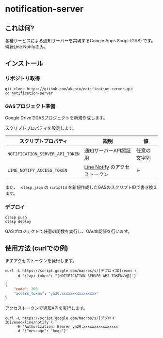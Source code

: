 # notification-server

## これは何?

各種サービスによる通知サーバーを実現するGoogle Apps Script (GAS) です。
現状Line Notifyのみ。

## インストール

### リポジトリ取得

```
git clone https://github.com/akaoto/notification-server.git
cd notification-server
```

### GASプロジェクト準備

Google DriveでGASプロジェクトを新規作成します。

スクリプトプロパティを設定します。

| スクリプトプロパティ            | 説明                                                             | 値           |
|---------------------------------|------------------------------------------------------------------|--------------|
| `NOTIFICATION_SERVER_API_TOKEN` | 通知サーバーAPI認証用                                            | 任意の文字列 |
| `LINE_NOTIFY_ACCESS_TOKEN`      | [Line Notify](https://notify-bot.line.me/ja/) のアクセストークン | ←            |


また、 `.clasp.json` の `scriptId` を新規作成したGASのスクリプトIDで書き換えます。

### デプロイ

```
clasp push
clasp deploy
```

GASプロジェクトで任意の関数を実行し、OAuth認証を行います。

## 使用方法 (curlでの例)

まずアクセストークンを発行します。

```
curl -L https://script.google.com/macros/s/[デプロイID]/exec \
     -d '{"api_token": "[NOTIFICATION_SERVER_API_TOKENの値]"}'
```

```json
{
    "code": 200
    "access_token": "ya29.xxxxxxxxxxxxxxxx"
}
```

アクセストークンで通知APIを実行します。

```
curl -L https://script.google.com/macros/s/[デプロイID]/exec/line/notify \
     -H 'Authorization: Bearer ya29.xxxxxxxxxxxxxxxx'
     -d '{"message": "hoge"}'
```

